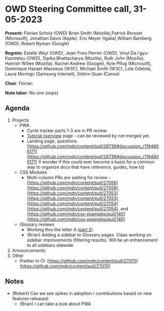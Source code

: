 # OWD Steering Committee call, 31-05-2023

**Present:** Florian Scholz (OWD) Brian Smith (Mozilla),Patrick Brosset (Microsoft), Jonathan Davis (Apple), Eric Meyer (Igalia),William Bamberg (OWD), Robert Nyman (Google)

**Regrets:** Estelle Weyl (OWD), Jean-Yves Perrier (OWD), Vinyl Da.i'gyu-Kazotetsu (OWD), Dipika Bhattacharya (Mozilla), Ruth John (Mozilla),  Hamish Willee (Mozilla), Rachel Andrew (Google), Kyle Pflug (Microsoft),  Dominique Hazael-Massieux (W3C), Michael Smith (W3C),  Lola Odelola, Laura Moringo (Samsung Internet), Xidorn Quan (Canva)

**Chair**: Florian

**Note taker**: No one (oops)

## Agenda

1. Projects
    - PWA
        - Cycle tracker parts 1-3 are in PR review.
        - [Tutorial overview](https://github.com/mdn/content/pull/26989) page - can be reviewed by not merged yet.
        - Landing page, questions. [https://github.com/mdn/content/pull/26736#discussion_r1194806171](https://github.com/mdn/content/pull/26736#discussion_r1194806171) (I wonder if this could ever become a basis for a common way to organize docs that have reference, guides, how to)
    - CSS Modules
        - Multi-column PRs are waiting for review - [https://github.com/mdn/content/pull/27058](https://github.com/mdn/content/pull/27058), [https://github.com/mdn/content/pull/27053](https://github.com/mdn/content/pull/27053), [https://github.com/mdn/content/pull/27054](https://github.com/mdn/content/pull/27054), and [https://github.com/mdn/css-examples/pull/140](https://github.com/mdn/css-examples/pull/140)  
    - Glossary reviews
        - Working thru the letter A ([part 2](https://github.com/mdn/content/pull/26998)). 
        - (Brian) Adding a sidebar to Glossary pages. Claas working on sidebar improvements (filtering results). Will be an enhancement to all sidebars sitewide.
2. Announcements
3. Other
    - Prettier in CI: [https://github.com/mdn/content/pull/27070](https://github.com/mdn/content/pull/27070) 

## Notes

- (Robert) Can we see spikes in adoption / contributions based on new features released:
    - (Brian) I can take a look about PWA
